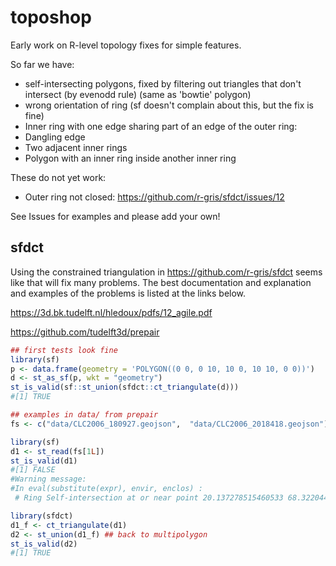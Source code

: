 
<!-- README.md is generated from README.Rmd. Please edit that file -->
toposhop
========

Early work on R-level topology fixes for simple features.

So far we have:

-   self-intersecting polygons, fixed by filtering out triangles that don't intersect (by evenodd rule) (same as 'bowtie' polygon)
-   wrong orientation of ring (sf doesn't complain about this, but the fix is fine)
-   Inner ring with one edge sharing part of an edge of the outer ring:
-   Dangling edge
-   Two adjacent inner rings
-   Polygon with an inner ring inside another inner ring

These do not yet work:

-   Outer ring not closed: <https://github.com/r-gris/sfdct/issues/12>

See Issues for examples and please add your own!

sfdct
-----

Using the constrained triangulation in <https://github.com/r-gris/sfdct> seems like that will fix many problems. The best documentation and explanation and examples of the problems is listed at the links below.

<https://3d.bk.tudelft.nl/hledoux/pdfs/12_agile.pdf>

<https://github.com/tudelft3d/prepair>

``` r
## first tests look fine
library(sf)
p <- data.frame(geometry = 'POLYGON((0 0, 0 10, 10 0, 10 10, 0 0))')
d <- st_as_sf(p, wkt = "geometry")
st_is_valid(sf::st_union(sfdct::ct_triangulate(d)))
#[1] TRUE

## examples in data/ from prepair
fs <- c("data/CLC2006_180927.geojson",  "data/CLC2006_2018418.geojson")

library(sf)
d1 <- st_read(fs[1L])
st_is_valid(d1)
#[1] FALSE
#Warning message:
#In eval(substitute(expr), envir, enclos) :
 # Ring Self-intersection at or near point 20.137278515460533 68.32204464422999

library(sfdct)
d1_f <- ct_triangulate(d1)
d2 <- st_union(d1_f) ## back to multipolygon
st_is_valid(d2)
#[1] TRUE
```
